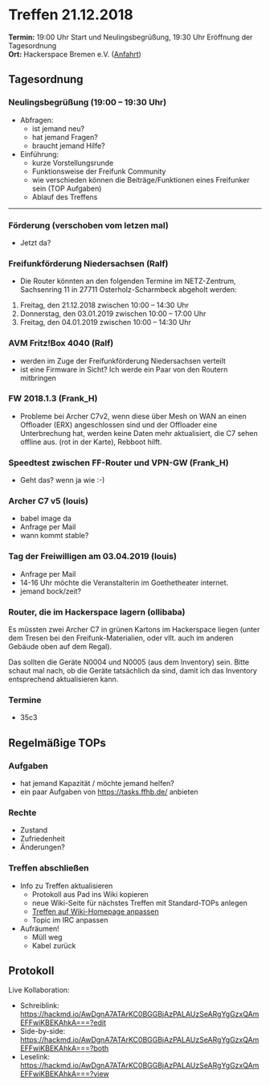# Treffen 21.12.2018

**Termin:** 19:00 Uhr Start und Neulingsbegrüßung, 19:30 Uhr Eröffnung der Tagesordnung  
**Ort:** Hackerspace Bremen e.V. ([Anfahrt](https://www.hackerspace-bremen.de/anfahrt/))

## Tagesordnung
### Neulingsbegrüßung (19:00 – 19:30 Uhr)
- Abfragen:
    - ist jemand neu?
    - hat jemand Fragen?
    - braucht jemand Hilfe?
- Einführung:
    - kurze Vorstellungsrunde
    - Funktionsweise der Freifunk Community
    - wie verschieden können die Beiträge/Funktionen eines Freifunker sein (TOP Aufgaben)
    - Ablauf des Treffens

---

### Förderung (verschoben vom letzen mal)
* Jetzt da?

### Freifunkförderung Niedersachsen (Ralf)

* Die Router könnten an den folgenden Termine im NETZ-Zentrum, Sachsenring 11 in 27711 Osterholz-Scharmbeck abgeholt werden:
 
1.	Freitag, den 21.12.2018                zwischen 10:00 – 14:30 Uhr
2.	Donnerstag, den 03.01.2019      zwischen 10:00 – 17:00 Uhr
3.	Freitag, den 04.01.2019                zwischen 10:00 – 14:30 Uhr

### AVM Fritz!Box 4040 (Ralf)

* werden im Zuge der Freifunkförderung Niedersachsen verteilt
* ist eine Firmware in Sicht? Ich werde ein Paar von den Routern mitbringen 

### FW 2018.1.3 (Frank_H)

* Probleme bei Archer C7v2, wenn diese über Mesh on WAN an einen Offloader (ERX) angeschlossen sind und der Offloader eine Unterbrechung hat, werden keine Daten mehr aktualisiert, die C7 sehen offline aus. (rot in der Karte), Rebboot hilft.
 
### Speedtest zwischen FF-Router und VPN-GW (Frank_H)

* Geht das? wenn ja wie :-)

### Archer C7 v5 (louis)
* babel image da
* Anfrage per Mail
* wann kommt stable?

### Tag der Freiwilligen am 03.04.2019 (louis)
* Anfrage per Mail
* 14-16 Uhr möchte die Veranstalterin im Goethetheater internet.
* jemand bock/zeit?

### Router, die im Hackerspace lagern (ollibaba)
Es müssten zwei Archer C7 in grünen Kartons im Hackerspace liegen (unter dem Tresen bei den Freifunk-Materialien, oder vllt. auch im anderen Gebäude oben auf dem Regal).

Das sollten die Geräte N0004 und N0005 (aus dem Inventory) sein. Bitte schaut mal nach, ob die Geräte tatsächlich da sind, damit ich das Inventory entsprechend aktualisieren kann.

### Termine
- 35c3

## Regelmäßige TOPs

### Aufgaben
- hat jemand Kapazität / möchte jemand helfen?
- ein paar Aufgaben von https://tasks.ffhb.de/ anbieten

### Rechte
- Zustand
- Zufriedenheit
- Änderungen?

### Treffen abschließen
- Info zu Treffen aktualisieren
  - Protokoll aus Pad ins Wiki kopieren
  - neue Wiki-Seite für nächstes Treffen mit Standard-TOPs anlegen
  - [Treffen auf Wiki-Homepage anpassen](https://wiki.bremen.freifunk.net/Home)
  - Topic im IRC anpassen
- Aufräumen!
  - Müll weg
  - Kabel zurück


## Protokoll
Live Kollaboration:
- Schreiblink: https://hackmd.io/AwDgnA7ATArKC0BGGBjAzPALAUzSeARgYgGzxQAmEFFwiKBEKAhkA===?edit
- Side-by-side: https://hackmd.io/AwDgnA7ATArKC0BGGBjAzPALAUzSeARgYgGzxQAmEFFwiKBEKAhkA===?both
- Leselink: https://hackmd.io/AwDgnA7ATArKC0BGGBjAzPALAUzSeARgYgGzxQAmEFFwiKBEKAhkA===?view